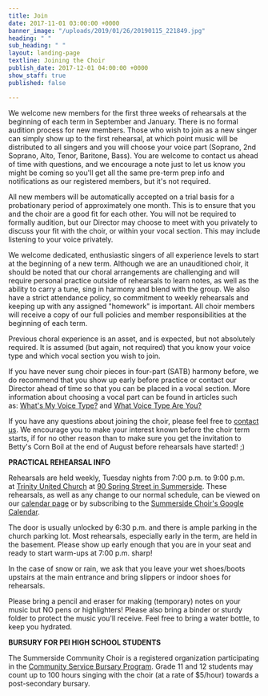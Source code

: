 ```yaml
---
title: Join
date: 2017-11-01 03:00:00 +0000
banner_image: "/uploads/2019/01/26/20190115_221849.jpg"
heading: " "
sub_heading: " "
layout: landing-page
textline: Joining the Choir
publish_date: 2017-12-01 04:00:00 +0000
show_staff: true
published: false

---
```

We welcome new members for the first three weeks of rehearsals at the beginning of each term in September and January. There is no formal audition process for new members. Those who wish to join as a new singer can simply show up to the first rehearsal, at which point music will be distributed to all singers and you will choose your voice part (Soprano, 2nd Soprano, Alto, Tenor, Baritone, Bass). You are welcome to contact us ahead of time with questions, and we encourage a note just to let us know you might be coming so you'll get all the same pre-term prep info and notifications as our registered members, but it's not required.

All new members will be automatically accepted on a trial basis for a probationary period of approximately one month. This is to ensure that you and the choir are a good fit for each other. You will not be required to formally audition, but our Director may choose to meet with you privately to discuss your fit with the choir, or within your vocal section. This may include listening to your voice privately.

We welcome dedicated, enthusiastic singers of all experience levels to start at the beginning of a new term. Although we are an unauditioned choir, it should be noted that our choral arrangements are challenging and will require personal practice outside of rehearsals to learn notes, as well as the ability to carry a tune, sing in harmony and blend with the group. We also have a strict attendance policy, so commitment to weekly rehearsals and keeping up with any assigned "homework" is important. All choir members will receive a copy of our full policies and member responsibilities at the beginning of each term.

Previous choral experience is an asset, and is expected, but not absolutely required. It is assumed (but again, not required) that you know your voice type and which vocal section you wish to join.

If you have never sung choir pieces in four-part (SATB) harmony before, we do recommend that you show up early before practice or contact our Director ahead of time so that you can be placed in a vocal section. More information about choosing a vocal part can be found in articles such as: [What's My Voice Type?](http://choirly.com/whats-my-voice-type/) and [What Voice Type Are You?](https://www.ramseyvoice.com/voice-types/)

If you have any questions about joining the choir, please feel free to [contact us](http://www.summersidechoir.ca/contact.html). We encourage you to make your interest known before the choir term starts, if for no other reason than to make sure you get the invitation to Betty's Corn Boil at the end of August before rehearsals have started!   ;)

**PRACTICAL REHEARSAL INFO**

Rehearsals are held weekly, Tuesday nights from 7:00 p.m. to 9:00 p.m. at [Trinity United Church](http://trinitysummerside.ca/) at [90 Spring Street in Summerside](https://maps.google.com/maps?q=90+spring+st,+summerside,+prince+edward+island&hl=en&sll=37.0625,-95.677068&sspn=58.076329,135.263672&oq=90+&hnear=90+Spring+St,+Summerside,+Prince+County,+Prince+Edward+Island+C1N+3E6,+Canada&t=m&z=16). These rehearsals, as well as any change to our normal schedule, can be viewed on our [calendar page](https://summersidechoir.ca/calendar.html) or by subscribing to the [Summerside Choir's Google Calendar](https://www.google.com/calendar/embed?src=sumchoir%40gmail.com&ctz=America/Halifax).

The door is usually unlocked by 6:30 p.m. and there is ample parking in the church parking lot. Most rehearsals, especially early in the term, are held in the basement. Please show up early enough that you are in your seat and ready to start warm-ups at 7:00 p.m. sharp!

In the case of snow or rain, we ask that you leave your wet shoes/boots upstairs at the main entrance and bring slippers or indoor shoes for rehearsals.

Please bring a pencil and eraser for making (temporary) notes on your music but NO pens or highlighters! Please also bring a binder or sturdy folder to protect the music you'll receive. Feel free to bring a water bottle, to keep you hydrated.

**BURSURY FOR PEI HIGH SCHOOL STUDENTS**

The Summerside Community Choir is a registered organization participating in the [Community Service Bursary Program](http://www.studentloan.pe.ca/index.php3?number=1041103&lang=E). Grade 11 and 12 students may count up to 100 hours singing with the choir (at a rate of $5/hour) towards a post-secondary bursary.
